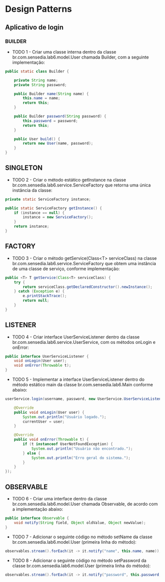 # Design Patterns

## Aplicativo de login

### BUILDER
* TODO 1 - Criar uma classe interna dentro da classe br.com.sensedia.lab6.model.User chamada Builder, com a seguinte implementação:
```java
public static class Builder {

    private String name;
    private String password;

    public Builder name(String name) {
        this.name = name;
        return this;
    }

    public Builder password(String password) {
        this.password = password;
        return this;
    }

    public User build() {
        return new User(name, password);
    }
}
```

## SINGLETON
* TODO 2 - Criar o método estático getInstance na classe br.com.sensedia.lab6.service.ServiceFactory que retorna uma única instância da classe:
```java
private static ServiceFactory instance;

public static ServiceFactory getInstance() {
    if (instance == null) {
        instance = new ServiceFactory();
    }
    return instance;
}
```

## FACTORY
* TODO 3 - Criar o método getService(Class&lt;T&gt; serviceClass) na classe br.com.sensedia.lab6.service.ServiceFactory que obtem uma instância de uma classe de serviço, conforme implementação:
```java
public <T> T getService(Class<T> serviceClass) {
    try {
        return serviceClass.getDeclaredConstructor().newInstance();
    } catch (Exception e) {
        e.printStackTrace();
        return null;
    }
}
```

## LISTENER
* TODO 4 - Criar interface UserServiceListener dentro da classe br.com.sensedia.lab6.service.UserService, com os métodos onLogin e onError:
```java
public interface UserServiceListener {
    void onLogin(User user);
    void onError(Throwable t);
}
```

* TODO 5 - Implementar a interface UserServiceListener dentro do método estático main da classe br.com.sensedia.lab6.Main conforme abaixo:
```java
userService.login(username, password, new UserService.UserServiceListener() {

    @Override
    public void onLogin(User user) {
        System.out.println("Usuário logado.");
        currentUser = user;
    }

    @Override
    public void onError(Throwable t) {
        if (t instanceof UserNotFoundException) {
            System.out.println("Usuário não encontrado.");
        } else {
            System.out.println("Erro geral do sistema.");
        }
    }
});
```

## OBSERVABLE
* TODO 6 - Criar uma interface dentro da classe br.com.sensedia.lab6.model.User chamada Observable, de acordo com a implementação abaixo:
```java	
public interface Observable {
    void notify(String field, Object oldValue, Object newValue);
}
```

* TODO 7 - Adicionar o seguinte código no método setName da classe br.com.sensedia.lab6.model.User (primeira linha do método):
```java	
observables.stream().forEach(it -> it.notify("name", this.name, name));
```

* TODO 8 - Adicionar o seguinte código no método setPassword da classe br.com.sensedia.lab6.model.User (primeira linha do método):
```java	
observables.stream().forEach(it -> it.notify("password", this.password, password));
```